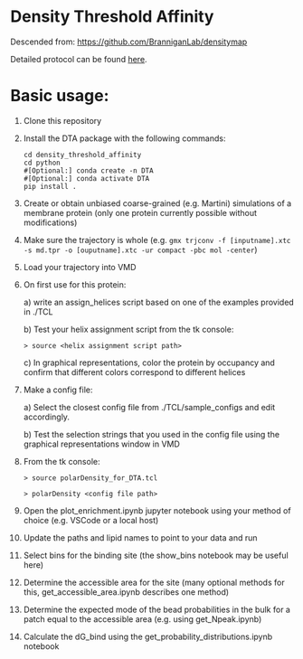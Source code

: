 # Density Threshold Affinity
Descended from: https://github.com/BranniganLab/densitymap

Detailed protocol can be found [here](https://doi.org/10.1016/bs.mie.2024.03.008).

# Basic usage:
1. Clone this repository
2. Install the DTA package with the following commands:
   ```
   cd density_threshold_affinity
   cd python
   #[Optional:] conda create -n DTA
   #[Optional:] conda activate DTA
   pip install .
   ```
3. Create or obtain unbiased coarse-grained (e.g. Martini) simulations of a membrane protein (only one protein currently possible without modifications)
4. Make sure the trajectory is whole (e.g. `gmx trjconv -f [inputname].xtc -s md.tpr -o [ouputname].xtc -ur compact -pbc mol -center`)
5. Load your trajectory into VMD
6. On first use for this protein: 

   a) write an assign_helices script based on one of the examples provided in ./TCL

   b) Test your helix assignment script from the tk console:
   
      ```> source <helix assignment script path>```

   c) In graphical representations, color the protein by occupancy and confirm that different colors correspond to different helices

7. Make a config file: 

    a) Select the closest config file from ./TCL/sample_configs and edit accordingly. 

    b) Test the selection strings that you used in the config file using the graphical representations window in VMD

8. From the tk console:

   ```> source polarDensity_for_DTA.tcl```

   ```> polarDensity <config file path>```  
9. Open the plot_enrichment.ipynb jupyter notebook using your method of choice (e.g. VSCode or a local host)
10. Update the paths and lipid names to point to your data and run
11. Select bins for the binding site (the show_bins notebook may be useful here)
12. Determine the accessible area for the site (many optional methods for this, get_accessible_area.ipynb describes one method)
13. Determine the expected mode of the bead probabilities in the bulk for a patch equal to the accessible area (e.g. using get_Npeak.ipynb)
14. Calculate the dG_bind using the get_probability_distributions.ipynb notebook
